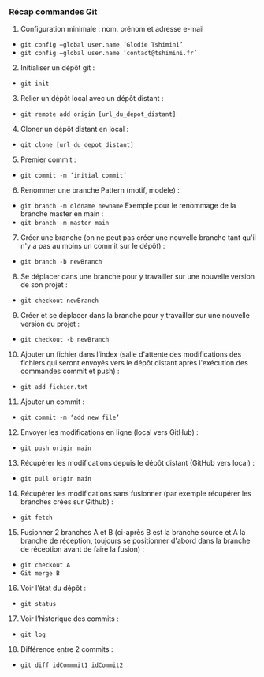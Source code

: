 ### Récap commandes Git

1. Configuration minimale : nom, prénom et adresse e-mail
- `git config –global user.name ‘Glodie Tshimini’`
- `git config –global user.name ‘contact@tshimini.fr’`
2. Initialiser un dépôt git :
- `git init`
3. Relier un dépôt local avec un dépôt distant :
- `git remote add origin [url_du_depot_distant]`
4. Cloner un dépôt distant en local :
- `git clone [url_du_depot_distant]`
5. Premier commit :
- `git commit -m ‘initial commit’`
6. Renommer une branche
Pattern (motif, modèle) : 
- `git branch -m oldname newname`
Exemple pour le renommage de la branche master en main :
- `git branch -m master main`
7. Créer une branche (on ne peut pas créer une nouvelle branche tant qu'il n'y a pas au moins un commit sur le dépôt) :
- `git branch -b newBranch`
8. Se déplacer dans une branche pour y travailler sur une nouvelle version de son projet :
- `git checkout newBranch`
9. Créer et se déplacer dans la branche pour y travailler sur une nouvelle version du projet :
- `git checkout -b newBranch`
10. Ajouter un fichier dans l’index (salle d'attente des modifications des fichiers qui seront envoyés vers le dépôt distant après l'exécution des commandes commit et push) : 
- `git add fichier.txt`
11. Ajouter un commit :
- `git commit -m ‘add new file’`
12.	Envoyer les modifications en ligne (local vers GitHub) :
- `git push origin main`
13.	Récupérer les modifications depuis le dépôt distant (GitHub vers local) :
- `git pull origin main`
14.	Récupérer les modifications sans fusionner (par exemple récupérer les branches crées sur Github) :
- `git fetch`
15.	Fusionner 2 branches A et B (ci-après B est la branche source et A la branche de réception, toujours se positionner d'abord dans la branche de réception avant de faire la fusion) :
- `git checkout A`
- `Git merge B`
16.	Voir l’état du dépôt :
- `git status`
17.	 Voir l’historique des commits :
- `git log`

18. Différence entre 2 commits :
- `git diff idCommmit1 idCommit2`